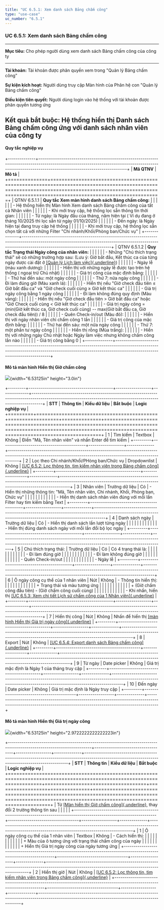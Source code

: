 ```yaml
---
title: "UC 6.5.1: Xem danh sách Bảng chấm công"
type: "use-case"
uc_number: "6.5.1"
---
```


### UC 6.5.1: Xem danh sách Bảng chấm công

  ----------------------------------------------------------------------------------------------------------------
  **Mục tiêu:**               Cho phép người dùng xem danh sách Bảng chấm công của công ty
  --------------------------- ------------------------------------------------------------------------------------
  **Tài khoản:**              Tài khoản được phân quyền xem trong "Quản lý Bảng chấm công"

  **Sự kiện kích hoạt:**      Người dùng truy cập Màn hình của Phân hệ con "Quản lý Bảng chấm công"

  **Điều kiện tiên quyết:**   Người dùng login vào hệ thống với tài khoản được phân quyền tương ứng

  **Kết quả bắt buộc:**       Hệ thống hiển thị Danh sách Bảng chấm công ứng với danh sách nhân viên của công ty
  ----------------------------------------------------------------------------------------------------------------

#### Quy tắc nghiệp vụ

+--------------+---------------------------------------------------------------------------------------------------------------------------------------------------------------------------------------------------------+
| **Mã QTNV**  | **Mô tả**                                                                                                                                                                                               |
+==============+=========================================================================================================================================================================================================+
| QTNV 6.5.1.1 | **Quy tắc Xem màn hình danh sách Bảng chấm công:**                                                                                                                                                      |
|              |                                                                                                                                                                                                         |
|              | -   Hệ thống hiển thị Màn hình Xem danh sách Bảng chấm công của tất cả Nhân viên                                                                                                                        |
|              |                                                                                                                                                                                                         |
|              |     -   Khi mới truy cập, hệ thống lọc sẵn thông tin thời gian:                                                                                                                                         |
|              |                                                                                                                                                                                                         |
|              |         -   Từ ngày: là Ngày đầu của tháng, năm hiện tại ( Ví dụ đang ở tháng 10/2025 thì lọc sẵn từ ngày 01/10/2025)                                                                                   |
|              |                                                                                                                                                                                                         |
|              |         -   Đến ngày: là Ngày hiện tại đang truy cập hệ thống                                                                                                                                           |
|              |                                                                                                                                                                                                         |
|              |     -   Khi mới truy cập, hệ thống lọc sẵn chọn tất cả với những Filter "Chi nhánh/Khối/Phòng ban/Chức vụ"                                                                                              |
+--------------+---------------------------------------------------------------------------------------------------------------------------------------------------------------------------------------------------------+
| QTNV 6.5.1.2 | **Quy tắc Trạng thái Ngày công của nhân viên:**                                                                                                                                                         |
|              |                                                                                                                                                                                                         |
|              | -   Những "Chú thích trạng thái" sẽ có những trường hợp sau: (Lưu ý: Giờ bắt đầu, Kết thúc ca của từng ngày được cài đặt ở [[Quản lý Lịch làm việc]{.underline}](#phân-hệ-con-quản-lý-lịch-làm-việc))   |
|              |                                                                                                                                                                                                         |
|              |     -   Ngày lễ (màu xanh dương):                                                                                                                                                                       |
|              |                                                                                                                                                                                                         |
|              |         -   Hiển thị với những ngày lễ được tạo trên hệ thống ( ngoại trừ Chủ nhật)                                                                                                                     |
|              |                                                                                                                                                                                                         |
|              |         -   Giá trị công của mặc định bằng:                                                                                                                                                             |
|              |                                                                                                                                                                                                         |
|              |             -   Thứ hai đến sáu: một ngày công                                                                                                                                                          |
|              |                                                                                                                                                                                                         |
|              |             -   Thứ 7: nửa ngày công                                                                                                                                                                    |
|              |                                                                                                                                                                                                         |
|              |     -   Đi làm đúng giờ (Màu xanh lá):                                                                                                                                                                  |
|              |                                                                                                                                                                                                         |
|              |         -   Hiển thị nếu "Giờ check đầu tiên ≤ Giờ bắt đầu ca" và "Giờ check cuối cùng ≥ Giờ kết thúc ca"                                                                                               |
|              |                                                                                                                                                                                                         |
|              |         -   Giá trị ngày công bằng 1 ngày công                                                                                                                                                          |
|              |                                                                                                                                                                                                         |
|              |     -   Đi làm không đúng quy định (Màu vàng):                                                                                                                                                          |
|              |                                                                                                                                                                                                         |
|              |         -   Hiển thị nếu "Giờ check đầu tiên \> Giờ bắt đầu ca" hoặc "Giờ Check cuối cùng \< Giờ kết thúc ca"                                                                                           |
|              |                                                                                                                                                                                                         |
|              |         -   Giá trị ngày công = (min(Giờ kết thúc ca, Giờ check cuối cùng) -- max(Giờ bắt đầu ca, Giờ check đầu tiên)) / 8                                                                              |
|              |                                                                                                                                                                                                         |
|              |     -   Quên Check-in/out (Màu đỏ):                                                                                                                                                                     |
|              |                                                                                                                                                                                                         |
|              |         -   Hiển thị với ngày nhân viên chỉ chấm công 1 lần                                                                                                                                             |
|              |                                                                                                                                                                                                         |
|              |         -   Giá trị công của mặc định bằng:                                                                                                                                                             |
|              |                                                                                                                                                                                                         |
|              |             -   Thứ hai đến sáu: một nửa ngày công                                                                                                                                                      |
|              |                                                                                                                                                                                                         |
|              |             -   Thứ 7: một phần tư ngày công                                                                                                                                                            |
|              |                                                                                                                                                                                                         |
|              |     -   Hiển thị rỗng (Mùa trắng):                                                                                                                                                                      |
|              |                                                                                                                                                                                                         |
|              |         -   Hiển thị với những ngày Chủ nhật hoặc Ngày làm việc nhưng không chấm công lần nào                                                                                                           |
|              |                                                                                                                                                                                                         |
|              |         -   Giá trị công bằng 0                                                                                                                                                                         |
+--------------+---------------------------------------------------------------------------------------------------------------------------------------------------------------------------------------------------------+

#### Mô tả màn hình Hiển thị Giờ chấm công

![](media/image59.png){width="6.53125in" height="3.0in"}

+---------+-------------------------------------------+------------------+--------------+-----------------------------------------------------------------------------------------------------------------------------------------------------------------+
| **STT** | **Thông tin**                             | **Kiểu dữ liệu** | **Bắt buộc** | **Logic nghiệp vụ**                                                                                                                                             |
+=========+===========================================+==================+==============+=================================================================================================================================================================+
| 1       | Tìm kiếm                                  | Textbox          | Không        | Điền "Mã, Tên nhân viên" và nhấn Enter để tìm kiếm                                                                                                              |
+---------+-------------------------------------------+------------------+--------------+-----------------------------------------------------------------------------------------------------------------------------------------------------------------+
| 2       | Lọc theo Chi nhánh/Khối/PHòng ban/Chức vụ | Dropdownlist     | Không        | [[UC 6.5.2: Lọc thông tin, tìm kiếm nhân viên trong Bảng chấm công]{.underline}](#uc-6.5.2-lọc-thông-tin-tìm-kiếm-nhân-viên-trong-bảng-chấm-công)               |
+---------+-------------------------------------------+------------------+--------------+-----------------------------------------------------------------------------------------------------------------------------------------------------------------+
| 3       | Nhân viên                                 | Trường dữ liệu   | Có           | \- Hiển thị những thông tin: "Mã, Tên nhân viên, Chi nhánh, Khối, Phòng ban, Chức vụ"                                                                           |
|         |                                           |                  |              |                                                                                                                                                                 |
|         |                                           |                  |              | \- Hiển thị danh sách nhân viên đúng với mỗi lần Filter hay tìm kiếm bằng Text                                                                                  |
+---------+-------------------------------------------+------------------+--------------+-----------------------------------------------------------------------------------------------------------------------------------------------------------------+
| 4       | Danh sách ngày                            | Trường dữ liệu   | Có           | \- Hiển thị danh sách lần lượt từng ngày                                                                                                                        |
|         |                                           |                  |              |                                                                                                                                                                 |
|         |                                           |                  |              | \- Hiển thị đúng danh sách ngày với mỗi lần đổi bộ lọc ngày                                                                                                     |
+---------+-------------------------------------------+------------------+--------------+-----------------------------------------------------------------------------------------------------------------------------------------------------------------+
| 5       | Chú thích trạng thái:                     | Trường dữ liệu   | Có           | Có 4 trạng thái là:                                                                                                                                             |
|         |                                           |                  |              |                                                                                                                                                                 |
|         |                                           |                  |              | -   Đi làm đúng giờ                                                                                                                                             |
|         |                                           |                  |              |                                                                                                                                                                 |
|         |                                           |                  |              | -   Đi làm không đúng giờ                                                                                                                                       |
|         |                                           |                  |              |                                                                                                                                                                 |
|         |                                           |                  |              | -   Quên Check-in/out                                                                                                                                           |
|         |                                           |                  |              |                                                                                                                                                                 |
|         |                                           |                  |              | -   Ngày lễ                                                                                                                                                     |
+---------+-------------------------------------------+------------------+--------------+-----------------------------------------------------------------------------------------------------------------------------------------------------------------+
| 6       | Ô ngày công cụ thể của 1 nhân viên        | Nút              | Không        | \- Thông tin hiển thị:                                                                                                                                          |
|         |                                           |                  |              |                                                                                                                                                                 |
|         |                                           |                  |              | \+ Trạng thái và màu tương ứng                                                                                                                                  |
|         |                                           |                  |              |                                                                                                                                                                 |
|         |                                           |                  |              | \+ (Giờ chấm công đầu tiên) - (Giờ chấm công cuối cùng)                                                                                                         |
|         |                                           |                  |              |                                                                                                                                                                 |
|         |                                           |                  |              | \- Khi nhấn, hiển thị [[UC 6.5.3: Xem chi tiết Lịch sử chấm công của 1 Nhân viên]{.underline}](#uc-6.5.3-xem-chi-tiết-lịch-sử-một-ngày-chấm-công-của-nhân-viên) |
+---------+-------------------------------------------+------------------+--------------+-----------------------------------------------------------------------------------------------------------------------------------------------------------------+
| 7       | Hiển thị công                             | Nút              | Không        | Nhấn để hiển thị [[màn hình Hiển thị Giá trị ngày công]{.underline}](#mô-tả-màn-hình-hiển-thị-giá-trị-ngày-công)                                                |
+---------+-------------------------------------------+------------------+--------------+-----------------------------------------------------------------------------------------------------------------------------------------------------------------+
| 8       | Export                                    | Nút              | Không        | [[UC 6.5.4: Export danh sách Bảng chấm công]{.underline}](#uc-6.5.4-export-danh-sách-bảng-chấm-công)                                                            |
+---------+-------------------------------------------+------------------+--------------+-----------------------------------------------------------------------------------------------------------------------------------------------------------------+
| 9       | Từ ngày                                   | Date picker      | Không        | Giá trị mặc định là Ngày 1 của tháng truy cập                                                                                                                   |
+---------+-------------------------------------------+------------------+--------------+-----------------------------------------------------------------------------------------------------------------------------------------------------------------+
| 10      | Đến ngày                                  | Date picker      | Không        | Giá trị mặc định là Ngày truy cập                                                                                                                               |
+---------+-------------------------------------------+------------------+--------------+-----------------------------------------------------------------------------------------------------------------------------------------------------------------+

#### Mô tả màn hình Hiển thị Giá trị ngày công

![](media/image56.png){width="6.53125in" height="2.9722222222222223in"}

+------------------------------------------------------------------------------------------------------------------------+------------------------------------+------------------+--------------+---------------------------------------------------------------------------------------------------------------------------------------------------+
| **STT**                                                                                                                | **Thông tin**                      | **Kiểu dữ liệu** | **Bắt buộc** | **Logic nghiệp vụ**                                                                                                                               |
+========================================================================================================================+====================================+==================+==============+===================================================================================================================================================+
| Từ [[Màn hiển thị Giờ chấm công]{.underline}](#mô-tả-màn-hình-hiển-thị-giờ-chấm-công), thay đổi 2 trường thông tin sau |                                    |                  |              |                                                                                                                                                   |
+------------------------------------------------------------------------------------------------------------------------+------------------------------------+------------------+--------------+---------------------------------------------------------------------------------------------------------------------------------------------------+
| 1                                                                                                                      | Ô ngày công cụ thể của 1 nhân viên | Textbox          | Không        | \- Cách hiển thị:                                                                                                                                 |
|                                                                                                                        |                                    |                  |              |                                                                                                                                                   |
|                                                                                                                        |                                    |                  |              | \+ Màu của ô tương ứng với trạng thái chấm công của ngày                                                                                          |
|                                                                                                                        |                                    |                  |              |                                                                                                                                                   |
|                                                                                                                        |                                    |                  |              | \+ Hiển thị Giá trị ngày công của ngày tương ứng                                                                                                  |
+------------------------------------------------------------------------------------------------------------------------+------------------------------------+------------------+--------------+---------------------------------------------------------------------------------------------------------------------------------------------------+
| 2                                                                                                                      | Hiển thị giờ                       | Nút              | Không        | [[UC 6.5.2: Lọc thông tin, tìm kiếm nhân viên trong Bảng chấm công]{.underline}](#uc-6.5.2-lọc-thông-tin-tìm-kiếm-nhân-viên-trong-bảng-chấm-công) |
+------------------------------------------------------------------------------------------------------------------------+------------------------------------+------------------+--------------+---------------------------------------------------------------------------------------------------------------------------------------------------+
